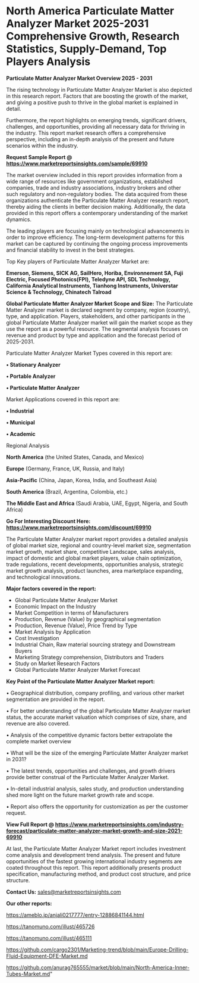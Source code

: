 # North America Particulate Matter Analyzer Market 2025-2031 Comprehensive Growth, Research Statistics, Supply-Demand,  Top Players Analysis

<Strong> Particulate Matter Analyzer Market Overview 2025 - 2031</strong>

The rising technology in Particulate Matter Analyzer Market is also depicted in this research report. Factors that are boosting the growth of the market, and giving a positive push to thrive in the global market is explained in detail.

Furthermore, the report highlights on emerging trends, significant drivers, challenges, and opportunities, providing all necessary data for thriving in the industry. This report market research offers a comprehensive perspective, including an in-depth analysis of the present and future scenarios within the industry.

<strong>Request Sample Report @ <a href=https://www.marketreportsinsights.com/sample/69910>https://www.marketreportsinsights.com/sample/69910</a></strong>

The market overview included in this report provides information from a wide range of resources like government organizations, established companies, trade and industry associations, industry brokers and other such regulatory and non-regulatory bodies. The data acquired from these organizations authenticate the Particulate Matter Analyzer research report, thereby aiding the clients in better decision making. Additionally, the data provided in this report offers a contemporary understanding of the market dynamics.

The leading players are focusing mainly on technological advancements in order to improve efficiency. The long-term development patterns for this market can be captured by continuing the ongoing process improvements and financial stability to invest in the best strategies.

Top Key players of Particulate Matter Analyzer Market are:

<strong>Emerson, Siemens, SICK AG, SailHero, Horiba, Environnement SA, Fuji Electric, Focused Photonics(FPI), Teledyne API, SDL Technology, California Analytical Instruments, Tianhong Instruments, Universtar Science & Technology, Chinatech Talroad</strong>

<strong><b>Global Particulate Matter Analyzer Market Scope and Size:</b></strong>
The Particulate Matter Analyzer market is declared segment by company, region (country), type, and application. Players, stakeholders, and other participants in the global Particulate Matter Analyzer market will gain the market scope as they use the report as a powerful resource. The segmental analysis focuses on revenue and product by type and application and the forecast period of 2025-2031.

Particulate Matter Analyzer Market Types covered in this report are:

<strong>• Stationary Analyzer

• Portable Analyzer

• Particulate Matter Analyzer</strong>

Market Applications covered in this report are:

<strong>• Industrial

• Municipal

• Academic</strong> 

Regional Analysis

<strong>North America</strong> (the United States, Canada, and Mexico)

<strong>Europe</strong> (Germany, France, UK, Russia, and Italy)

<strong>Asia-Pacific</strong> (China, Japan, Korea, India, and Southeast Asia)

<strong>South America</strong> (Brazil, Argentina, Colombia, etc.)

<strong>The Middle East and Africa</strong> (Saudi Arabia, UAE, Egypt, Nigeria, and South Africa)

<strong>Go For Interesting Discount Here: <a href=https://www.marketreportsinsights.com/discount/69910>https://www.marketreportsinsights.com/discount/69910</a></strong>

The Particulate Matter Analyzer market report provides a detailed analysis of global market size, regional and country-level market size, segmentation market growth, market share, competitive Landscape, sales analysis, impact of domestic and global market players, value chain optimization, trade regulations, recent developments, opportunities analysis, strategic market growth analysis, product launches, area marketplace expanding, and technological innovations.

<strong><b>Major factors covered in the report:</b></strong>
<ul>
  <li>Global Particulate Matter Analyzer Market </li>
  <li>Economic Impact on the Industry</li>
  <li>Market Competition in terms of Manufacturers</li>
  <li>Production, Revenue (Value) by geographical segmentation</li>
  <li>Production, Revenue (Value), Price Trend by Type</li>
  <li>Market Analysis by Application</li>
  <li>Cost Investigation</li>
  <li>Industrial Chain, Raw material sourcing strategy and Downstream Buyers</li>
  <li>Marketing Strategy comprehension, Distributors and Traders</li>
  <li>Study on Market Research Factors</li>
  <li>Global Particulate Matter Analyzer Market Forecast</li>
</ul>

<strong><b>Key Point of the Particulate Matter Analyzer Market report:</b></strong>

• Geographical distribution, company profiling, and various other market segmentation are provided in the report.

• For better understanding of the global Particulate Matter Analyzer market status, the accurate market valuation which comprises of size, share, and revenue are also covered.

• Analysis of the competitive dynamic factors better extrapolate the complete market overview

• What will be the size of the emerging Particulate Matter Analyzer market in 2031?

• The latest trends, opportunities and challenges, and growth drivers provide better construal of the Particulate Matter Analyzer Market.

• In-detail industrial analysis, sales study, and production understanding shed more light on the future market growth rate and scope.

• Report also offers the opportunity for customization as per the customer request.

<strong><b>View Full Report @ <a href=https://www.marketreportsinsights.com/industry-forecast/particulate-matter-analyzer-market-growth-and-size-2021-69910>https://www.marketreportsinsights.com/industry-forecast/particulate-matter-analyzer-market-growth-and-size-2021-69910</a></b></strong>


At last, the Particulate Matter Analyzer Market report includes investment come analysis and development trend analysis. The present and future opportunities of the fastest growing international industry segments are coated throughout this report. This report additionally presents product specification, manufacturing method, and product cost structure, and price structure.

<strong>Contact Us:</strong>
sales@marketreportsinsights.com

<strong>Our other reports:</strong>

<a href=https://ameblo.jp/anjali0217777/entry-12886841144.html>https://ameblo.jp/anjali0217777/entry-12886841144.html</a>

<a href=https://tanomuno.com/illust/465726>https://tanomuno.com/illust/465726</a>

<a href=https://tanomuno.com/illust/465111>https://tanomuno.com/illust/465111</a>

<a href=https://github.com/cargo2301/Marketing-trend/blob/main/Europe-Drilling-Fluid-Equipment-DFE-Market.md>https://github.com/cargo2301/Marketing-trend/blob/main/Europe-Drilling-Fluid-Equipment-DFE-Market.md</a>

<a href=https://github.com/anurag765555/market/blob/main/North-America-Inner-Tubes-Market.md>https://github.com/anurag765555/market/blob/main/North-America-Inner-Tubes-Market.md</a>"
